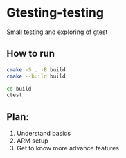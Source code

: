 # Gtesting-testing
Small testing and exploring of gtest

## How to run
```bash
cmake -S . -B build
cmake --build build

cd build
ctest
```

## Plan:
1. Understand basics
2. ARM setup
3. Get to know more advance features

